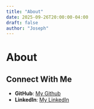 ```yaml
---
title: "About"
date: 2025-09-26T20:00:00-04:00
draft: false
author: "Joseph"
---
```


# About

## Connect With Me

- **GitHub**: [My Github](https://github.com/j-morgan6)
- **LinkedIn**: [My LinkedIn](www.linkedin.com/in/joseph-scott-morgan)